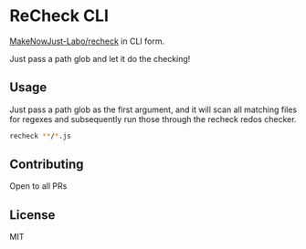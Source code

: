 # ReCheck CLI

[MakeNowJust-Labo/recheck](https://github.com/MakeNowJust-Labo/recheck) in CLI form.

Just pass a path glob and let it do the checking!

## Usage

Just pass a path glob as the first argument, and it will scan all matching files for regexes and subsequently run those through the recheck redos checker.

```bash
recheck **/*.js
```

## Contributing

Open to all PRs 

## License

MIT
